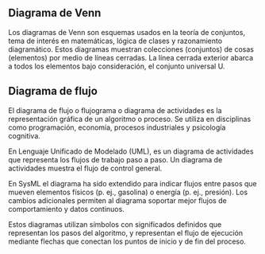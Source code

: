 ## Diagrama de Venn
Los diagramas de Venn son esquemas usados en la teoría de conjuntos, tema de interés en matemáticas, lógica de clases y razonamiento diagramático. Estos diagramas muestran colecciones (conjuntos) de cosas (elementos) por medio de líneas cerradas. La línea cerrada exterior abarca a todos los elementos bajo consideración, el conjunto universal U.

## Diagrama de flujo
El diagrama de flujo o flujograma o diagrama de actividades es la representación gráfica de un algoritmo o proceso. Se utiliza en disciplinas como programación, economía, procesos industriales y psicología cognitiva.

En Lenguaje Unificado de Modelado (UML), es un diagrama de actividades que representa los flujos de trabajo paso a paso. Un diagrama de actividades muestra el flujo de control general.

En SysML el diagrama ha sido extendido para indicar flujos entre pasos que mueven elementos físicos (p. ej., gasolina) o energía (p. ej., presión). Los cambios adicionales permiten al diagrama soportar mejor flujos de comportamiento y datos continuos.

Estos diagramas utilizan símbolos con significados definidos que representan los pasos del algoritmo, y representan el flujo de ejecución mediante flechas que conectan los puntos de inicio y de fin del proceso. 
